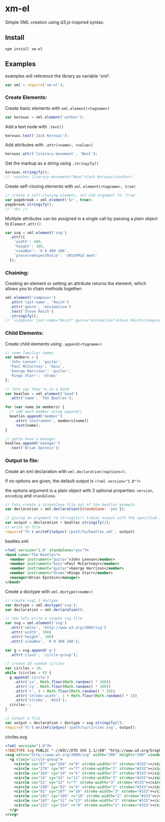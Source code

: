 # xm-el

Simple XML creation using d3.js-inspired syntax.

## Install
```shell
npm install xm-el
```

## Examples
examples will reference the library as variable 'xml':
```javascript
var xml = require('xm-el');
```
### Create Elements:
Create basic elements with `xml.element(<tagname>)`
```javascript
var kerouac = xml.element('author');
```
Add a text node with `.text()`
```javascript
kerouac.text('Jack Kerouac');
```
Add attributes with `.attr(<name>, <value>)`
```javascript
kerouac.attr('literary-movement', 'Beat');
```

Get the markup as a string using `.stringify()`
```javascript
kerouac.stringify();
// '<author literary-movement="Beat">Jack Kerouac</author>'
```
Create self-closing elements with `xml.element(<tagname>, true)`
```javascript
// create a self-closing element, set 2nd argument to 'true'
var pagebreak = xml.element('br', true);
pagebreak.stringify();
// '<br />'
```

Multiple attributes can be assigned in a single call by passing a plain object to `Element.attr()`
```javascript
var svg = xml.element('svg')
  .attr({
    'width': 400,
    'height': 300,
    'viewBox': '0 0 400 300',
    'preserveAspectRatio': 'xMidYMid meet'
  });
```
### Chaining:
Creating an element or setting an attribute returns the element, which allows you to chain methods together:

```javascript
xml.element('composer')
  .attr('last-name', 'Reich')
  .attr('genre', 'minimalism')
  .text('Steve Reich')
  .stringify();
// '<composer last-name="Reich" genre="minimalism">Steve Reich</composer>'
```

### Child Elements:
Create child elements using `.append(<tagname>)`
```javascript
// some familiar names
var members = {
  'John Lennon': 'guitar',
  'Paul McCartney': 'bass',
  'George Harrison': 'guitar',
  'Ringo Starr': 'drums'
};

// lets say they're in a band
var beatles = xml.element('band')
  .attr('name', 'The Beatles');

for (var name in members) {
  // add each member using append()
  beatles.append('member')
    .attr('instrument', members[name])
    .text(name);
}

// gotta have a manager
beatles.append('manager')
  .text('Brian Epstein');
```

### Output to file:

Create an xml declaration with `xml.declaration(<options>)`.

If no options are given, the default output is `<?xml version="1.0"?>`

the options argument is a plain object with 3 optional properties: `version`, `encoding` and `standalone`.


```javascript
// lets create a standalone file out of the beatles example
var declaration = xml.declaration({standalone: 'yes'});

// giving an argument to stringify() tidies output with the specified indent
var output = declaration + beatles.stringify(2);
// write to file
require('fs').writeFileSync('/path/to/beatles.xml', output)
```
beatles.xml
```xml
<?xml version="1.0" standalone="yes"?>
<band name="The Beatles">
  <member instrument="guitar">John Lennon</member>
  <member instrument="bass">Paul McCartney></member>
  <member instrument="guitar">George Harrison</member>
  <member instrument="drums">Ringo Starr</member>
  <manager>Brian Epstein</manager>
</band>
```
Create a doctype with `xml.doctype(<name>)`
```javascript
// create svg1.1 doctype
var doctype = xml.doctype('svg');
var declaration = xml.declaration();

// now lets write a simple svg file
var svg = xml.element('svg')
  .attr('xmlns', 'http://www.w3.org/2000/svg')
  .attr('width', 300)
  .attr('height', 200)
  .attr('viewBox', '0 0 300 200');

var g = svg.append('g')
  .attr('class', 'circle-group');

// create 10 random circles  
var circles = 10;
while (circles > 0) {
  g.append('circle')
    .attr('cx', Math.floor(Math.random() * 300))
    .attr('cy', Math.floor(Math.random() * 200))
    .attr('r', 4 + Math.floor(Math.random() * 10))
    .attr('stroke-width', 1 + Math.floor(Math.random() * 3))
    .attr('stroke', '#333');
  circles--;
}

// output a file
var output = declaration + doctype + svg.stringify(2);
require('fs').writeFileSync('/path/to/circles.svg', output);
```
circles.svg
```xml
<?xml version="1.0"?>
<!DOCTYPE svg PUBLIC "-//W3C//DTD SVG 1.1//EN" "http://www.w3.org/Graphics/SVG/1.1/DTD/svg11.dtd">
<svg xmlns="http://www.w3.org/2000/svg" width="300" height="200" viewBox="0 0 300 200">
  <g class="circle-group">
    <circle cx="87" cy="194" r="9" stroke-width="3" stroke="#333"></circle>
    <circle cx="279" cy="97" r="7" stroke-width="2" stroke="#333"></circle>
    <circle cx="264" cy="24" r="5" stroke-width="2" stroke="#333"></circle>
    <circle cx="16" cy="43" r="11" stroke-width="3" stroke="#333"></circle>
    <circle cx="52" cy="32" r="7" stroke-width="3" stroke="#333"></circle>
    <circle cx="298" cy="83" r="4" stroke-width="1" stroke="#333"></circle>
    <circle cx="91" cy="107" r="10" stroke-width="3" stroke="#333"></circle>
    <circle cx="281" cy="169" r="10" stroke-width="2" stroke="#333"></circle>
    <circle cx="107" cy="51" r="13" stroke-width="2" stroke="#333"></circle>
    <circle cx="225" cy="154" r="8" stroke-width="1" stroke="#333"></circle>
  </g>
</svg>
```

